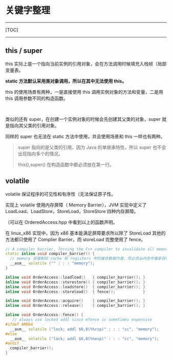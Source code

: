 # 关键字整理

---

[TOC]

---

## this / super

this 实际上是一个指向当前实例的引用对象，会在方法调用时候填充入栈帧（局部变量表。

**static 方法默认采用类对象调用，所以在其中无法使用 this。**

this 的使用场景有两种，一是直接使用 this 调用实例对象的方法和变量，二是用 this 调用参数不同的构造函数。

<br>

类似的还有 super，在创建一个实例对象的时候会先创建其父类的对象，super 就是指向其父类的引用对象。

同样的 super 也无法在 static 方法中使用，并且使用场景和 this 一样也有两种。

> super 指向的是父类的引用，因为 Java 的单继承特性，所以 super 也不会出现指向多个的情况。
>
> this(),super() 在构造函数中都必须放在第一行。





## volatile

volatile 保证程序的可见性和有序性（无法保证原子性。

实现上 volatile 使用内存屏障（ Memory Barrier），JVM 实现中定义了 LoadLoad、LoadStore，StoreLoad，StoreStore 四种内存屏障。

（可以在 OrderedAccess.hpp 中看到以上的函数声明。

在 linux_x86 实现中，因为 x86 基本能满足屏障要求所以除了 StoreLoad 其他的方法都只使用了 Complier Barrier，而 storeLoad 完整使用了 fence。

```c++
// A compiler barrier, forcing the C++ compiler to invalidate all memory assumptions
static inline void compiler_barrier() {
  // memory 会强制将 cache 和 registers 中的缓存数据作废，而必须从内存中重新获取。
  __asm__ volatile ("" : : : "memory");
}

inline void OrderAccess::loadload()   { compiler_barrier(); }
inline void OrderAccess::storestore() { compiler_barrier(); }
inline void OrderAccess::loadstore()  { compiler_barrier(); }
inline void OrderAccess::storeload()  { fence();            }

inline void OrderAccess::acquire()    { compiler_barrier(); }
inline void OrderAccess::release()    { compiler_barrier(); }

inline void OrderAccess::fence() {
   // always use locked addl since mfence is sometimes expensive
#ifdef AMD64
  __asm__ volatile ("lock; addl $0,0(%%rsp)" : : : "cc", "memory");
#else
  __asm__ volatile ("lock; addl $0,0(%%esp)" : : : "cc", "memory");
#endif
  compiler_barrier();
}
```

